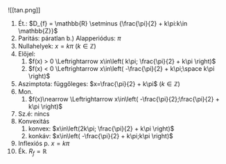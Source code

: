  ![[tan.png]]
1. Ét.: $D_{f} = \mathbb{R} \setminus  {\frac{\pi}{2} + k\pi:k\in \mathbb{Z}}$
2. Paritás: páratlan
	b.) Alapperiódus: $\pi$
3. Nullahelyek: $x=k\pi$    $(k \in \mathbb{Z})$  
4. Előjel: 
	1. $f(x) > 0 \Leftrightarrow x\in\left( k\pi; \frac{\pi}{2} + k\pi \right)$
	2. $f(x) < 0 \Leftrightarrow x\in\left(  -\frac{\pi}{2} + k\pi;\space k\pi \right)$
5. Aszimptota: 
	 függőleges: $x=\frac{\pi}{2} + k\pi$ $(k\in \mathbb{Z})$
6. Mon. 
	1. $f(x)\nearrow \Leftrightarrow x\in\left( -\frac{\pi}{2};\frac{\pi}{2} + k\pi \right)$
7. Sz.é: nincs
8. Konvexitás
	1. konvex: $x\in\left(2k\pi; \frac{\pi}{2} + k\pi \right)$
	2. konkáv: $x\in\left(  -\frac{\pi}{2} + k\pi;k\pi \right)$
9. Inflexiós p.
	$x=k\pi$
10. Ék. $R_{f}=\mathbb{R}$

